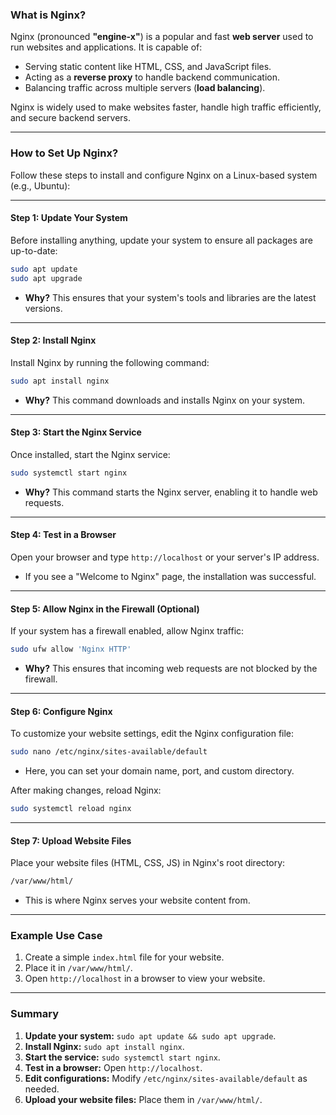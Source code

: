 ### **What is Nginx?**  
Nginx (pronounced **"engine-x"**) is a popular and fast **web server** used to run websites and applications. It is capable of:  
- Serving static content like HTML, CSS, and JavaScript files.  
- Acting as a **reverse proxy** to handle backend communication.  
- Balancing traffic across multiple servers (**load balancing**).  

Nginx is widely used to make websites faster, handle high traffic efficiently, and secure backend servers.

---

### **How to Set Up Nginx?**  
Follow these steps to install and configure Nginx on a Linux-based system (e.g., Ubuntu):

---

#### **Step 1: Update Your System**  
Before installing anything, update your system to ensure all packages are up-to-date:  
```bash
sudo apt update
sudo apt upgrade
```  
- **Why?** This ensures that your system's tools and libraries are the latest versions.

---

#### **Step 2: Install Nginx**  
Install Nginx by running the following command:  
```bash
sudo apt install nginx
```  
- **Why?** This command downloads and installs Nginx on your system.

---

#### **Step 3: Start the Nginx Service**  
Once installed, start the Nginx service:  
```bash
sudo systemctl start nginx
```  
- **Why?** This command starts the Nginx server, enabling it to handle web requests.

---

#### **Step 4: Test in a Browser**  
Open your browser and type `http://localhost` or your server's IP address.  
- If you see a "Welcome to Nginx" page, the installation was successful.

---

#### **Step 5: Allow Nginx in the Firewall (Optional)**  
If your system has a firewall enabled, allow Nginx traffic:  
```bash
sudo ufw allow 'Nginx HTTP'
```  
- **Why?** This ensures that incoming web requests are not blocked by the firewall.

---

#### **Step 6: Configure Nginx**  
To customize your website settings, edit the Nginx configuration file:  
```bash
sudo nano /etc/nginx/sites-available/default
```  
- Here, you can set your domain name, port, and custom directory.  

After making changes, reload Nginx:  
```bash
sudo systemctl reload nginx
```  

---

#### **Step 7: Upload Website Files**  
Place your website files (HTML, CSS, JS) in Nginx's root directory:  
```bash
/var/www/html/
```  
- This is where Nginx serves your website content from.

---

### **Example Use Case**  
1. Create a simple `index.html` file for your website.  
2. Place it in `/var/www/html/`.  
3. Open `http://localhost` in a browser to view your website.  

---

### **Summary**  
1. **Update your system:** `sudo apt update && sudo apt upgrade`.  
2. **Install Nginx:** `sudo apt install nginx`.  
3. **Start the service:** `sudo systemctl start nginx`.  
4. **Test in a browser:** Open `http://localhost`.  
5. **Edit configurations:** Modify `/etc/nginx/sites-available/default` as needed.  
6. **Upload your website files:** Place them in `/var/www/html/`.  

